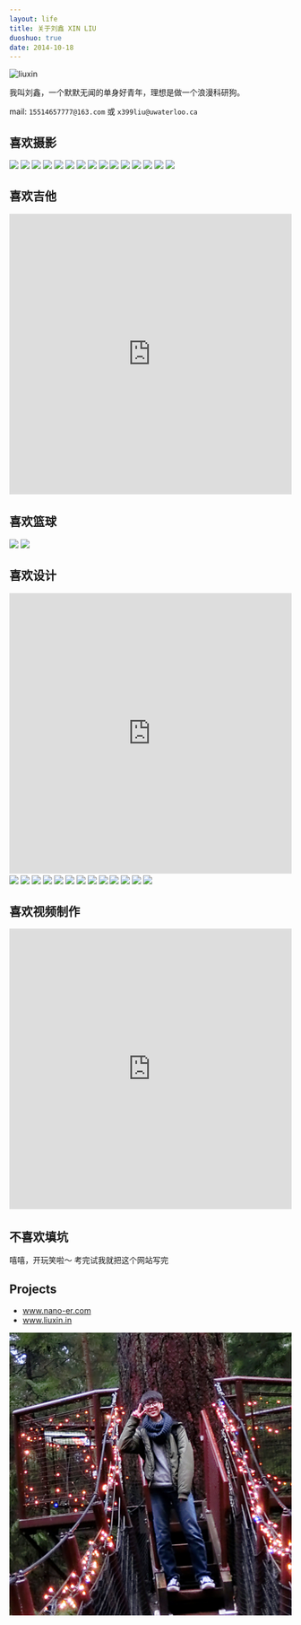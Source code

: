```yaml
---
layout: life
title: 关于刘鑫 XIN LIU
duoshuo: true
date: 2014-10-18
---
```


<img src="http://ww3.sinaimg.cn/mw690/8db2c8cbgw1fa466w9znwj20qo0u5jtw.jpg" width = "190" height = "230" alt="liuxin" />

<p>我叫刘鑫，一个默默无闻的单身好青年，理想是做一个浪漫科研狗。</p>

mail: `15514657777@163.com` 或 `x399liu@uwaterloo.ca` 


<h2> 喜欢摄影</h2>

<img src="http://ww2.sinaimg.cn/mw690/8db2c8cbgw1f4mu1zjvo4j20q90higqh.jpg" />
<img src="http://ww2.sinaimg.cn/mw690/8db2c8cbgw1f4mu1uehx2j20q90hiap2.jpg" />
<img src="http://ww4.sinaimg.cn/mw690/8db2c8cbgw1f4mu1t93tdj20q90hitit.jpg" />
<img src="http://ww2.sinaimg.cn/mw690/8db2c8cbgw1f4mu1vfp9cj20q90hi787.jpg" />
<img src="http://ww1.sinaimg.cn/mw690/8db2c8cbgw1f4mu1wgduqj20q90hin16.jpg" />
<img src="http://ww1.sinaimg.cn/mw690/8db2c8cbgw1f4mu1vxt9tj20q90hiq6p.jpg" />
<img src="http://ww2.sinaimg.cn/mw690/8db2c8cbgw1f91oao6j7yj21kw11x4dd.jpg" />
<img src="http://ww4.sinaimg.cn/mw690/8db2c8cbgw1f4mu1rpkydj20q90hidki.jpg" />
<img src="http://ww3.sinaimg.cn/mw690/8db2c8cbgw1f4mu1r8pdmj20q90hin1g.jpg" />
<img src="http://ww1.sinaimg.cn/mw690/8db2c8cbgw1f4mu1qtpjqj20q90hijux.jpg" />
<img src="http://ww1.sinaimg.cn/mw690/8db2c8cbgw1f4mu1ol153j20wt0lv0zv.jpg" />
<img src="http://ww3.sinaimg.cn/mw690/8db2c8cbgw1f4mu1mszz0j20q90hijwi.jpg" />
<img src="http://ww1.sinaimg.cn/mw690/8db2c8cbgw1f4mu1m30j5j20q90hidkr.jpg" />
<img src="http://ww4.sinaimg.cn/mw690/8db2c8cbgw1f4mu25ykqbj20q913etdt.jpg" />
<img src="http://ww4.sinaimg.cn/mw690/8db2c8cbgw1f91oagg11uj21kw2dcnp3.jpg" />



 <h2> 喜欢吉他</h2>

<iframe width="760px" height="500px" src="https://sway.com/s/RUcEizqz03GJxRmX/embed" frameborder="0" marginwidth="0" marginheight="0" scrolling="no" style="border: none; max-width:100%; max-height:100vh" allowfullscreen webkitallowfullscreen mozallowfullscreen msallowfullscreen></iframe>

 <h2> 喜欢篮球</h2>

<img src="http://ww1.sinaimg.cn/mw690/8db2c8cbgw1f91q0elykhj20im0agdhr.jpg" />
<img src="http://ww3.sinaimg.cn/mw690/8db2c8cbgw1f91q0cz3ddj20zk0qodjy.jpg" />
 
 <h2> 喜欢设计</h2>

<iframe width="760px" height="500px" src="https://sway.com/s/8CsBDymPwIEAei84/embed" frameborder="0" marginwidth="0" marginheight="0" scrolling="no" style="border: none; max-width:100%; max-height:100vh" allowfullscreen webkitallowfullscreen mozallowfullscreen msallowfullscreen></iframe>

<img src="http://ww4.sinaimg.cn/mw690/8db2c8cbgw1f9b0bydgb8j20yf1cqtwe.jpg" />
<img src="http://ww3.sinaimg.cn/mw690/8db2c8cbgw1f9b0bu1y0qj20yf1cqqrh.jpg" />
<img src="http://ww1.sinaimg.cn/mw690/8db2c8cbgw1f9b0x12rqpj21cq0yf15j.jpg" />
<img src="http://ww2.sinaimg.cn/mw690/8db2c8cbgw1f9b0x3v9g0j21cq0yfqe4.jpg" />
<img src="http://ww1.sinaimg.cn/mw690/8db2c8cbgw1f9b0x8hzd3j21cq0yftp2.jpg" />
<img src="http://ww1.sinaimg.cn/mw690/8db2c8cbgw1f9b0xb4p0rj21cq0yf44b.jpg" />
<img src="http://ww4.sinaimg.cn/mw690/8db2c8cbgw1f9b0uk523cj20yf1cqqii.jpg" />
<img src="http://ww4.sinaimg.cn/mw690/8db2c8cbgw1f9b0uptfr6j21kw29xu0x.jpg" />
<img src="http://ww2.sinaimg.cn/mw690/8db2c8cbgw1f9b0uuft9wj21kw29xx6g.jpg" />
<img src="http://ww3.sinaimg.cn/mw690/8db2c8cbgw1f9b0xdu7zuj20sv150tm0.jpg" />
<img src="http://ww4.sinaimg.cn/mw690/8db2c8cbgw1f9b0udh6lyj20sv151wz1.jpg" />
<img src="http://ww1.sinaimg.cn/mw690/8db2c8cbgw1f9b0uyu2pqj20qo0jxmz5.jpg" />
<img src="http://ww2.sinaimg.cn/mw690/8db2c8cbgw1f9b0uwnwgpj20jw0qogos.jpg" />

 <h2> 喜欢视频制作</h2>

<iframe width="760px" height="500px" src="https://sway.com/s/kLIYRTg8Gd2i5Tzf/embed" frameborder="0" marginwidth="0" marginheight="0" scrolling="no" style="border: none; max-width:100%; max-height:100vh" allowfullscreen webkitallowfullscreen mozallowfullscreen msallowfullscreen></iframe>

 <h2> 不喜欢填坑</h2>

<p>嘻嘻，开玩笑啦～ 考完试我就把这个网站写完</p>

<h2>Projects</h2>

<ul>
	<li><a href="https://nano-er.com/">www.nano-er.com</a></li>
	<li><a href="https://liuxin.in/">www.liuxin.in</a></li>
</ul>

![liuxin](/res/img/blog/liuxin.jpg)



